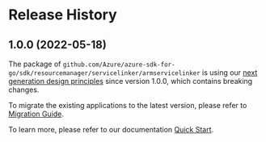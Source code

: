 # Release History

## 1.0.0 (2022-05-18)

The package of `github.com/Azure/azure-sdk-for-go/sdk/resourcemanager/servicelinker/armservicelinker` is using our [next generation design principles](https://azure.github.io/azure-sdk/general_introduction.html) since version 1.0.0, which contains breaking changes.

To migrate the existing applications to the latest version, please refer to [Migration Guide](https://aka.ms/azsdk/go/mgmt/migration).

To learn more, please refer to our documentation [Quick Start](https://aka.ms/azsdk/go/mgmt).
